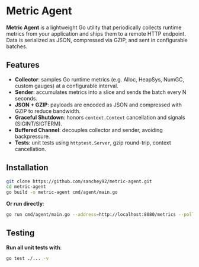 # Metric Agent

**Metric Agent** is a lightweight Go utility that periodically collects runtime metrics from your
application and ships them to a remote HTTP endpoint. Data is serialized as JSON,
compressed via GZIP, and sent in configurable batches.


## Features

- **Collector**: samples Go runtime metrics (e.g. Alloc, HeapSys, NumGC, custom gauges) at a configurable interval.
- **Sender**: accumulates metrics into a slice and sends the batch every N seconds.
- **JSON + GZIP**: payloads are encoded as JSON and compressed with GZIP to reduce bandwidth.
- **Graceful Shutdown**: honors `context.Context` cancellation and signals (SIGINT/SIGTERM).
- **Buffered Channel**: decouples collector and sender, avoiding backpressure.
- **Tests**: unit tests using `httptest.Server`, gzip round-trip, context cancellation.

## Installation

```bash
git clone https://github.com/sanchey92/metric-agent.git
cd metric-agent
go build -o metric-agent cmd/agent/main.go
```

**Or run directly**: 

```bash
go run cmd/agent/main.go --address=http://localhost:8080/metrics --poll=2s --report=10s
```

## Testing

**Run all unit tests with**:
```bash
go test ./... -v
```
